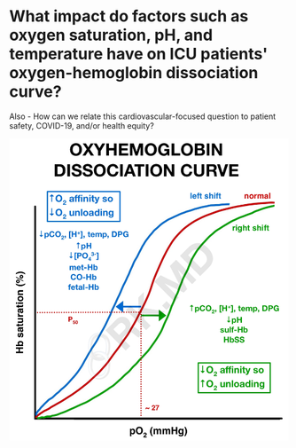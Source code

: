 # What impact do factors such as oxygen saturation, pH, and temperature have on ICU patients' oxygen-hemoglobin dissociation curve?

Also - How can we relate this cardiovascular-focused question to patient safety, COVID-19, and/or health equity?

![Oxygen-hemoglobin dissociation curve](images/oxyhemoglobin_dissociation.jpeg)
